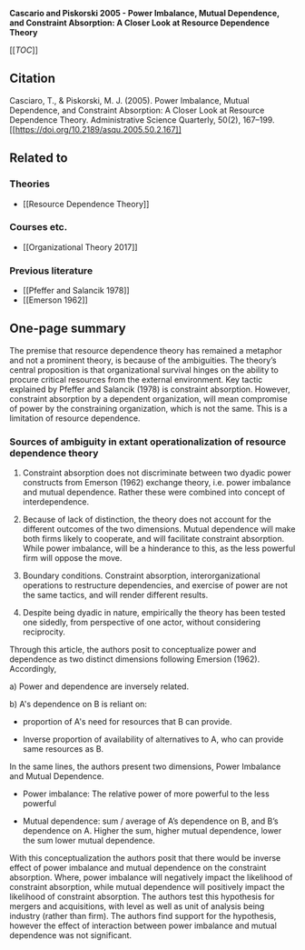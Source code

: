 **Cascario and Piskorski 2005 - Power Imbalance, Mutual Dependence, and Constraint Absorption: A Closer Look at Resource Dependence Theory**

[[_TOC_]]

## Citation
Casciaro, T., & Piskorski, M. J. (2005). Power Imbalance, Mutual Dependence, and Constraint Absorption: A Closer Look at Resource Dependence Theory. Administrative Science Quarterly, 50(2), 167–199. [[https://doi.org/10.2189/asqu.2005.50.2.167]]

## Related to

### Theories
* [[Resource Dependence Theory]]

### Courses etc.
* [[Organizational Theory 2017]]

### Previous literature
* [[Pfeffer and Salancik 1978]]
* [[Emerson 1962]]

## One-page summary
The premise that resource dependence theory has remained a metaphor and not a prominent theory, is because of the ambiguities. The theory’s central proposition is that organizational survival hinges on the ability to procure critical resources from the external environment. Key tactic explained by Pfeffer and Salancik (1978) is constraint absorption. However, constraint absorption by a dependent organization, will mean compromise of power by the constraining organization, which is not the same. This is a limitation of resource dependence. 

### Sources of ambiguity in extant operationalization of resource dependence theory

1. Constraint absorption does not discriminate between two dyadic power constructs from Emerson (1962) exchange theory, i.e. power imbalance and mutual dependence. Rather these were combined into concept of interdependence. 

2. Because of lack of distinction, the theory does not account for the different outcomes of the two dimensions. Mutual dependence will make both firms likely to cooperate, and will facilitate constraint absorption. While power imbalance, will be a hinderance to this, as the less powerful firm will oppose the move.  
3. Boundary conditions. Constraint absorption, interorganizational operations to restructure dependencies, and exercise of power are not the same tactics, and will render different results. 
4. Despite being dyadic in nature, empirically the theory has been tested one sidedly, from perspective of one actor, without considering reciprocity.  


Through this article, the authors posit to conceptualize power and dependence as two distinct dimensions following Emersion (1962). Accordingly, 

a) Power and dependence are inversely related. 

b) A's dependence on B is reliant on: 

* proportion of A's need for resources that B can provide.

* Inverse proportion of availability of alternatives to A, who can provide same resources as B.

 

In the same lines, the authors present two dimensions, Power Imbalance and Mutual Dependence.  

* Power imbalance: The relative power of more powerful to the less powerful 

* Mutual dependence: sum / average of A’s dependence on B, and B’s dependence on A. Higher the sum, higher mutual dependence, lower the sum lower mutual dependence. 

With this conceptualization the authors posit that there would be inverse effect of power imbalance and mutual dependence on the constraint absorption. Where, power imbalance will negatively impact the likelihood of constraint absorption, while mutual dependence will positively impact the likelihood of constraint absorption. The authors test this hypothesis for mergers and acquisitions, with level as well as unit of analysis being industry (rather than firm). The authors find support for the hypothesis, however the effect of interaction between power imbalance and mutual dependence was not significant.  